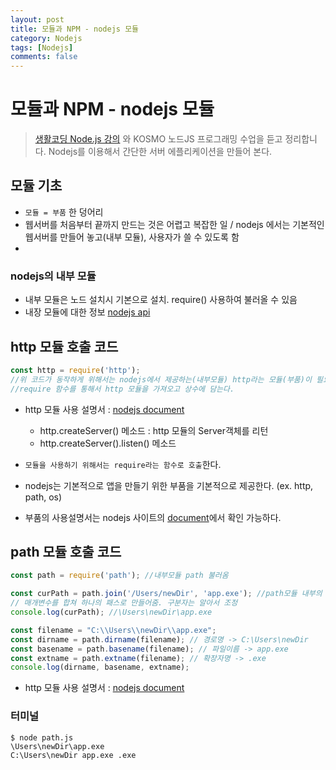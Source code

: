 ```yaml
---
layout: post
title: 모듈과 NPM - nodejs 모듈
category: Nodejs
tags: [Nodejs]
comments: false
---
```


# 모듈과 NPM - nodejs 모듈
> [생활코딩 Node.js 강의](https://www.inflearn.com/course/nodejs-%EA%B0%95%EC%A2%8C-%EC%83%9D%ED%99%9C%EC%BD%94%EB%94%A9#) 와 KOSMO 노드JS 프로그래밍 수업을 듣고 정리합니다.
> Nodejs를 이용해서 간단한 서버 에플리케이션을 만들어 본다.

## 모듈 기초

- `모듈 = 부품` 한 덩어리
- 웹서버를 처음부터 끝까지 만드는 것은 어렵고 복잡한 일 / nodejs 에서는 기본적인 웹서버를 만들어 놓고(내부 모듈), 사용자가 쓸 수 있도록 함
- 

### nodejs의 내부 모듈

- 내부 모듈은 노드 설치시 기본으로 설치. require() 사용하여 불러올 수 있음
- 내장 모듈에 대한 정보 [nodejs api](http://nodejs.org/api)

## http 모듈 호출 코드

```javascript
const http = require('http');
//위 코드가 동작하게 위해서는 nodejs에서 제공하는(내부모듈) http라는 모듈(부품)이 필요하다.
//require 함수를 통해서 http 모듈을 가져오고 상수에 담는다.
```

- http 모듈 사용 설명서 : [nodejs document](https://nodejs.org/dist/latest-v10.x/docs/api/http.html)
    - http.createServer() 메소드 : http 모듈의 Server객체를 리턴
    - http.createServer().listen() 메소드

- `모듈을 사용하기 위해서는 require라는 함수로 호출`한다.
- nodejs는 기본적으로 앱을 만들기 위한 부품을 기본적으로 제공한다. (ex. http, path, os)
- 부품의 사용설명서는 nodejs 사이트의 [document](https://nodejs.org/dist/latest-v6.x/docs/api/)에서 확인 가능하다.

## path 모듈 호출 코드

```javascript
const path = require('path'); //내부모듈 path 불러옴

const curPath = path.join('/Users/newDir', 'app.exe'); //path모듈 내부의 메서드 join()사용
// 매개변수를 합쳐 하나의 패스로 만들어줌. 구분자는 알아서 조정
console.log(curPath); //\Users\newDir\app.exe

const filename = "C:\\Users\\newDir\\app.exe";
const dirname = path.dirname(filename); // 경로명 -> C:\Users\newDir
const basename = path.basename(filename); // 파일이름 -> app.exe
const extname = path.extname(filename); // 확장자명 -> .exe 
console.log(dirname, basename, extname); 
```

- http 모듈 사용 설명서 : [nodejs document](https://nodejs.org/dist/latest-v10.x/docs/api/path.html)

### 터미널

```shell
$ node path.js
\Users\newDir\app.exe
C:\Users\newDir app.exe .exe
```
